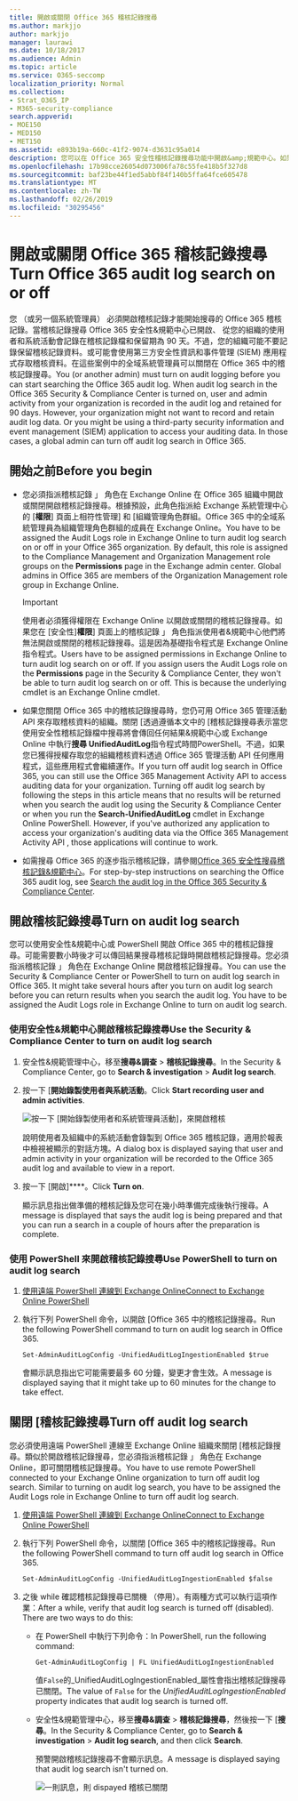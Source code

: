 ```yaml
---
title: 開啟或關閉 Office 365 稽核記錄搜尋
ms.author: markjjo
author: markjjo
manager: laurawi
ms.date: 10/18/2017
ms.audience: Admin
ms.topic: article
ms.service: O365-seccomp
localization_priority: Normal
ms.collection:
- Strat_O365_IP
- M365-security-compliance
search.appverid:
- MOE150
- MED150
- MET150
ms.assetid: e893b19a-660c-41f2-9074-d3631c95a014
description: 您可以在 Office 365 安全性稽核記錄搜尋功能中開啟&amp;規範中心。如果您變更您注意，您可以開啟時關閉任何時候。關閉稽核記錄搜尋時，系統管理員無法在組織中搜尋使用者與系統管理活動的 Office 365 稽核記錄。
ms.openlocfilehash: 17b98cce26054d073006fa78c55fe418b5f327d8
ms.sourcegitcommit: baf23be44f1ed5abbf84f140b5ffa64fce605478
ms.translationtype: MT
ms.contentlocale: zh-TW
ms.lasthandoff: 02/26/2019
ms.locfileid: "30295456"
---
```

# <a name="turn-office-365-audit-log-search-on-or-off"></a><span data-ttu-id="50306-105">開啟或關閉 Office 365 稽核記錄搜尋</span><span class="sxs-lookup"><span data-stu-id="50306-105">Turn Office 365 audit log search on or off</span></span>

<span data-ttu-id="50306-p102">您 （或另一個系統管理員） 必須開啟稽核記錄才能開始搜尋的 Office 365 稽核記錄。當稽核記錄搜尋 Office 365 安全性&amp;規範中心已開啟、 從您的組織的使用者和系統活動會記錄在稽核記錄檔和保留期為 90 天。不過，您的組織可能不要記錄保留稽核記錄資料。或可能會使用第三方安全性資訊和事件管理 (SIEM) 應用程式存取稽核資料。在這些案例中的全域系統管理員可以關閉在 Office 365 中的稽核記錄搜尋。</span><span class="sxs-lookup"><span data-stu-id="50306-p102">You (or another admin) must turn on audit logging before you can start searching the Office 365 audit log. When audit log search in the Office 365 Security &amp; Compliance Center is turned on, user and admin activity from your organization is recorded in the audit log and retained for 90 days. However, your organization might not want to record and retain audit log data. Or you might be using a third-party security information and event management (SIEM) application to access your auditing data. In those cases, a global admin can turn off audit log search in Office 365.</span></span>
  
## <a name="before-you-begin"></a><span data-ttu-id="50306-111">開始之前</span><span class="sxs-lookup"><span data-stu-id="50306-111">Before you begin</span></span>

- <span data-ttu-id="50306-p103">您必須指派稽核記錄 」 角色在 Exchange Online 在 Office 365 組織中開啟或關閉開啟稽核記錄搜尋。根據預設，此角色指派給 Exchange 系統管理中心的 [**權限**] 頁面上相符性管理] 和 [組織管理角色群組。Office 365 中的全域系統管理員為組織管理角色群組的成員在 Exchange Online。</span><span class="sxs-lookup"><span data-stu-id="50306-p103">You have to be assigned the Audit Logs role in Exchange Online to turn audit log search on or off in your Office 365 organization. By default, this role is assigned to the Compliance Management and Organization Management role groups on the **Permissions** page in the Exchange admin center. Global admins in Office 365 are members of the Organization Management role group in Exchange Online.</span></span> 
    
    > [!IMPORTANT]
    > <span data-ttu-id="50306-p104">使用者必須獲得權限在 Exchange Online 以開啟或關閉的稽核記錄搜尋。如果您在 [安全性]**權限**] 頁面上的稽核記錄 」 角色指派使用者&amp;規範中心他們將無法開啟或關閉的稽核記錄搜尋。這是因為基礎指令程式是 Exchange Online 指令程式。</span><span class="sxs-lookup"><span data-stu-id="50306-p104">Users have to be assigned permissions in Exchange Online to turn audit log search on or off. If you assign users the Audit Logs role on the **Permissions** page in the Security &amp; Compliance Center, they won't be able to turn audit log search on or off. This is because the underlying cmdlet is an Exchange Online cmdlet.</span></span> 
  
- <span data-ttu-id="50306-p105">如果您關閉 Office 365 中的稽核記錄搜尋時，您仍可用 Office 365 管理活動 API 來存取稽核資料的組織。關閉 [透過遵循本文中的 [稽核記錄搜尋表示當您使用安全性稽核記錄檔中搜尋將會傳回任何結果&amp;規範中心或 Exchange Online 中執行**搜尋 UnifiedAuditLog**指令程式時間PowerShell。不過，如果您已獲得授權存取您的組織稽核資料透過 Office 365 管理活動 API 任何應用程式，這些應用程式會繼續運作。</span><span class="sxs-lookup"><span data-stu-id="50306-p105">If you turn off audit log search in Office 365, you can still use the Office 365 Management Activity API to access auditing data for your organization. Turning off audit log search by following the steps in this article means that no results will be returned when you search the audit log using the Security &amp; Compliance Center or when you run the **Search-UnifiedAuditLog** cmdlet in Exchange Online PowerShell. However, if you've authorized any application to access your organization's auditing data via the Office 365 Management Activity API , those applications will continue to work.</span></span> 
    
- <span data-ttu-id="50306-121">如需搜尋 Office 365 的逐步指示稽核記錄，請參閱[Office 365 安全性搜尋稽核記錄&amp;規範中心](search-the-audit-log-in-security-and-compliance.md)。</span><span class="sxs-lookup"><span data-stu-id="50306-121">For step-by-step instructions on searching the Office 365 audit log, see [Search the audit log in the Office 365 Security &amp; Compliance Center](search-the-audit-log-in-security-and-compliance.md).</span></span>
    
## <a name="turn-on-audit-log-search"></a><span data-ttu-id="50306-122">開啟稽核記錄搜尋</span><span class="sxs-lookup"><span data-stu-id="50306-122">Turn on audit log search</span></span>

<span data-ttu-id="50306-p106">您可以使用安全性&amp;規範中心或 PowerShell 開啟 Office 365 中的稽核記錄搜尋。可能需要數小時後才可以傳回結果搜尋稽核記錄時開啟稽核記錄搜尋。您必須指派稽核記錄 」 角色在 Exchange Online 開啟稽核記錄搜尋。</span><span class="sxs-lookup"><span data-stu-id="50306-p106">You can use the Security &amp; Compliance Center or PowerShell to turn on audit log search in Office 365. It might take several hours after you turn on audit log search before you can return results when you search the audit log. You have to be assigned the Audit Logs role in Exchange Online to turn on audit log search.</span></span>
  
### <a name="use-the-security-amp-compliance-center-to-turn-on-audit-log-search"></a><span data-ttu-id="50306-126">使用安全性&amp;規範中心開啟稽核記錄搜尋</span><span class="sxs-lookup"><span data-stu-id="50306-126">Use the Security &amp; Compliance Center to turn on audit log search</span></span>

1. <span data-ttu-id="50306-127">安全性&amp;規範管理中心，移至**搜尋&amp;調查** \> **稽核記錄搜尋**。</span><span class="sxs-lookup"><span data-stu-id="50306-127">In the Security &amp; Compliance Center, go to **Search &amp; investigation** \> **Audit log search**.</span></span>
    
2. <span data-ttu-id="50306-128">按一下 [**開始錄製使用者與系統活動**。</span><span class="sxs-lookup"><span data-stu-id="50306-128">Click **Start recording user and admin activities**.</span></span>
    
    ![按一下 [開始錄製使用者和系統管理員活動]，來開啟稽核](media/39a9d35f-88d0-4bbe-a962-0be2f838e2bf.png)
  
    <span data-ttu-id="50306-130">說明使用者及組織中的系統活動會錄製到 Office 365 稽核記錄，適用於報表中檢視被顯示的對話方塊。</span><span class="sxs-lookup"><span data-stu-id="50306-130">A dialog box is displayed saying that user and admin activity in your organization will be recorded to the Office 365 audit log and available to view in a report.</span></span> 
    
3. <span data-ttu-id="50306-131">按一下 [開啟]\*\*\*\*。</span><span class="sxs-lookup"><span data-stu-id="50306-131">Click **Turn on**.</span></span>
    
    <span data-ttu-id="50306-132">顯示訊息指出做準備的稽核記錄及您可在幾小時準備完成後執行搜尋。</span><span class="sxs-lookup"><span data-stu-id="50306-132">A message is displayed that says the audit log is being prepared and that you can run a search in a couple of hours after the preparation is complete.</span></span>
    
### <a name="use-powershell-to-turn-on-audit-log-search"></a><span data-ttu-id="50306-133">使用 PowerShell 來開啟稽核記錄搜尋</span><span class="sxs-lookup"><span data-stu-id="50306-133">Use PowerShell to turn on audit log search</span></span>

1. [<span data-ttu-id="50306-134">使用遠端 PowerShell 連線到 Exchange Online</span><span class="sxs-lookup"><span data-stu-id="50306-134">Connect to Exchange Online PowerShell</span></span>](https://go.microsoft.com/fwlink/p/?LinkID=396554)
    
2. <span data-ttu-id="50306-135">執行下列 PowerShell 命令，以開啟 [Office 365 中的稽核記錄搜尋。</span><span class="sxs-lookup"><span data-stu-id="50306-135">Run the following PowerShell command to turn on audit log search in Office 365.</span></span>
    
    ```
    Set-AdminAuditLogConfig -UnifiedAuditLogIngestionEnabled $true
    ```

    <span data-ttu-id="50306-136">會顯示訊息指出它可能需要最多 60 分鐘，變更才會生效。</span><span class="sxs-lookup"><span data-stu-id="50306-136">A message is displayed saying that it might take up to 60 minutes for the change to take effect.</span></span>
  
## <a name="turn-off-audit-log-search"></a><span data-ttu-id="50306-137">關閉 [稽核記錄搜尋</span><span class="sxs-lookup"><span data-stu-id="50306-137">Turn off audit log search</span></span>

<span data-ttu-id="50306-p107">您必須使用遠端 PowerShell 連線至 Exchange Online 組織來關閉 [稽核記錄搜尋。類似於開啟稽核記錄搜尋，您必須指派稽核記錄 」 角色在 Exchange Online，即可關閉稽核記錄搜尋。</span><span class="sxs-lookup"><span data-stu-id="50306-p107">You have to use remote PowerShell connected to your Exchange Online organization to turn off audit log search. Similar to turning on audit log search, you have to be assigned the Audit Logs role in Exchange Online to turn off audit log search.</span></span>
  
1. [<span data-ttu-id="50306-140">使用遠端 PowerShell 連線到 Exchange Online</span><span class="sxs-lookup"><span data-stu-id="50306-140">Connect to Exchange Online PowerShell</span></span>](https://go.microsoft.com/fwlink/p/?LinkID=396554)
    
2. <span data-ttu-id="50306-141">執行下列 PowerShell 命令，以關閉 [Office 365 中的稽核記錄搜尋。</span><span class="sxs-lookup"><span data-stu-id="50306-141">Run the following PowerShell command to turn off audit log search in Office 365.</span></span>
    
    ```
    Set-AdminAuditLogConfig -UnifiedAuditLogIngestionEnabled $false
    ```

3. <span data-ttu-id="50306-p108">之後 while 確認稽核記錄搜尋已關機 （停用）。有兩種方式可以執行這項作業：</span><span class="sxs-lookup"><span data-stu-id="50306-p108">After a while, verify that audit log search is turned off (disabled). There are two ways to do this:</span></span>
    
    - <span data-ttu-id="50306-144">在 PowerShell 中執行下列命令：</span><span class="sxs-lookup"><span data-stu-id="50306-144">In PowerShell, run the following command:</span></span>

        ```
        Get-AdminAuditLogConfig | FL UnifiedAuditLogIngestionEnabled
        ```

        <span data-ttu-id="50306-145">值`False`的_UnifiedAuditLogIngestionEnabled_屬性會指出稽核記錄搜尋已關閉。</span><span class="sxs-lookup"><span data-stu-id="50306-145">The value of  `False` for the  _UnifiedAuditLogIngestionEnabled_ property indicates that audit log search is turned off.</span></span> 
    
    - <span data-ttu-id="50306-146">安全性&amp;規範管理中心，移至**搜尋&amp;調查** \> **稽核記錄搜尋**，然後按一下 [**搜尋**。</span><span class="sxs-lookup"><span data-stu-id="50306-146">In the Security &amp; Compliance Center, go to **Search &amp; investigation** \> **Audit log search**, and then click **Search**.</span></span>
    
      <span data-ttu-id="50306-147">預警開啟稽核記錄搜尋不會顯示訊息。</span><span class="sxs-lookup"><span data-stu-id="50306-147">A message is displayed saying that audit log search isn't turned on.</span></span> 
    
      ![一則訊息，則 dispayed 稽核已關閉](media/dca53da6-1cbe-4fa3-9860-f0d674de9538.png)
